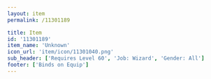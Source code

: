 ```yaml
---
layout: item
permalink: /11301189

title: Item
id: '11301189'
item_name: 'Unknown'
icon_url: 'item/icon/11301040.png'
sub_header: ['Requires Level 60', 'Job: Wizard', 'Gender: All']
footer: ['Binds on Equip']
---
```

